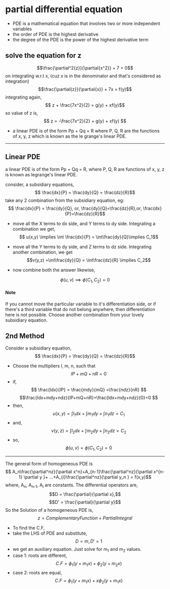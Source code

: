 # partial differential equation
- PDE is a mathematical equation that involves two or more independent variables
- the order of PDE is the highest derivative
- the degree of the PDE is the power of the highest derivative term
## solve the equation for z
$$\frac{\partial^2{z}}{\partial{x^2}} + 7 = 0$$on integrating w.r.t x,
(cuz x is in the denominator and that's considered as integration)
$$\frac{\partial{z}}{\partial{x}} + 7x = f(y)$$
integrating again,
$$ z + \frac{7x^2}{2} = g(y) + xf(y)$$
so value of z is,
$$ z = -\frac{7x^2}{2} + g(y) + xf(y) $$

- a linear PDE is of the form Pp + Qq = R where P, Q, R are the functions of x, y, z which is known as the le grange's linear PDE.

***
## Linear PDE
a linear PDE is of the form Pp + Qq = R, where P, Q, R are functions of x, y, z is known as legrange's linear PDE.

consider, a subsidiary equations,
$$ \frac{dx}{P} = \frac{dy}{Q} = \frac{dz}{R}$$
take any 2 combination from the subsidiary equation, eg: 
$$ \frac{dx}{P} = \frac{dy}{Q}, or, \frac{dy}{Q}=\frac{dz}{R},or, \frac{dx}{P}=\frac{dz}{R}$$
- move all the X terms to dx side, and Y terms to dy side. Integrating a combination we get, 
$$ u(x,y) \implies \int \frac{dx}{P} = \int\frac{dy}{Q}\implies C_1$$

- move all the Y terms to dy side, and Z terms to dz side. Integrating another combination, we get 
$$v(y,z) =\int\frac{dy}{Q} = \int\frac{dz}{R} \implies C_2$$

- now combine both the answer likewise,

$$\phi(u,v) \implies \phi(C_1,C_2) = 0 $$
#### Note
If you cannot move the particular variable to it's differentiation side, or if there's a third variable that do not belong anywhere, then differentiation here is not possible. Choose another combination from your lovely subsidiary equation.

## 2nd Method
Consider a subsidiary equation,
$$ \frac{dx}{P} = \frac{dy}{Q} = \frac{dz}{R}$$
- Choose the multipliers l, m, n, such that
$$ lP+mQ+nR = 0$$
- if, 
$$ \frac{ldx}{lP} = \frac{mdy}{mQ} =\frac{ndz}{nR} $$
$$\frac{ldx+mdy+ndz}{lP+mQ+nR}=\frac{ldx+mdy+ndz}{0}=0 $$
- then,
$$ u(x,y) = \int l_1dx+ \int m_1dy+\int n_1dz = C_1$$
- and,
$$ v(y,z) = \int l_2dx+ \int m_2dy+\int n_2dz = C_2$$
- so,
$$ \phi(u,v) = \phi(C_1,C_2) = 0$$
---
The general form of homogeneous PDE is
$$ A_n\frac{\partial^nz}{\partial x^n}+A_{n-1}\frac{\partial^nz}{\partial x^{n-1} 
\partial y }+ ...+A_{i}\frac{\partial^nz}{\partial y_n } = f(x,y)$$
where, A<sub>n</sub>, A<sub>n-1</sub>, A<sub>i</sub> are constants.
The differential operators are,
$$D = \frac{\partial}{\partial x},$$
$$D' = \frac{\partial}{\partial y}$$
So the Solution of a homogeneous PDE is,
$$z = Complementary Function + PartialIntegral$$
- To find the C.F,
- take the LHS of PDE and substitute,
$$D =m, D'=1$$
- we get an auxiliary equation. Just solve for m<sub>1</sub> and m<sub>2</sub> values.
- case 1: roots are different,
$$C.F = \phi_1(y+m_1x)+\phi_2(y+m_2x)$$
- case 2: roots are equal,
$$C.F= \phi_1(y+m_1x)+x\phi_2(y+m_1x)$$
